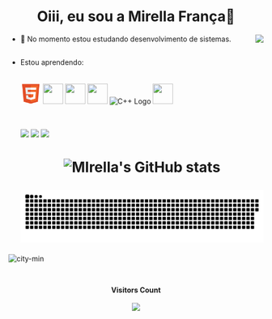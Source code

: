 ### <h1 align="center">Oiii, eu sou a Mirella França🥰</h1>
 <img height="190" align="right" src="https://i.pinimg.com/originals/d0/eb/74/d0eb741fdcaa65022785c771e94d338a.gif">
 

- 🌱 No momento estou estudando desenvolvimento de sistemas.
- ##
  Estou aprendendo:
  

  <img height="40" width="40" src="https://raw.githubusercontent.com/devicons/devicon/master/icons/html5/html5-original.svg">
  <img width="40" height="40" vspace="20" src="https://cdn.worldvectorlogo.com/logos/css-3.svg">
  <img src="https://cdn.jsdelivr.net/gh/devicons/devicon/icons/linux/linux-original.svg" width="40" height="40"/>
  <img src="https://www.techbaz.org/Course/img/c-logo.png" width="40px" height="40px">
  <img src="https://raw.githubusercontent.com/isocpp/logos/master/cpp_logo.png" alt="C++ Logo" width="40" height="40" />
  <img src="https://cdn4.iconfinder.com/data/icons/iconsimple-logotypes/512/github-512.png" height="40px" width="40px">
  
   ##
  <div>
  <a href="https://github.com/mirellaxsj" target="_blank"><img src="https://img.shields.io/badge/GitHub-100000?style=for-the-badge&logo=github&logoColor=white" target="_blank"></a>
  <a href="https://instagram.com/mirellaxsj" target="_blank"><img src="https://img.shields.io/badge/-Instagram-%23E4405F?style=for-the-badge&logo=instagram&logoColor=white" target="_blank"></a>
   <a href = "mirellafrancasenai@gmail.com"><img src="https://img.shields.io/badge/-Gmail-%23333?style=for-the-badge&logo=gmail&logoColor=white" target="_blank"></a> 

   
  <h1 align="center">
    
  ![MIrella's GitHub stats](https://github-readme-stats.vercel.app/api?username=mirellaxsj&show_icons=true&theme=radical)
  </h1>

  <img align="center" alt="snake eating my contributions" src="https://raw.githubusercontent.com/mirellaxsj/mirellaxsj/output/github-contribution-grid-snake-dark.svg">

  ###

  
![city-min](https://github.com/MMVonnSeek/MMVonnSeek/assets/89359847/c039f86c-9189-4c37-b883-bcc7f85a4ece)



<div align="center">
<br><p align="centre"><b>Visitors Count</b></p>  
<p align="center"><img align="center" src="https://profile-counter.glitch.me/{mirellaxsj}/count.svg" /></p> 
<br>
</div>

  

  
  

